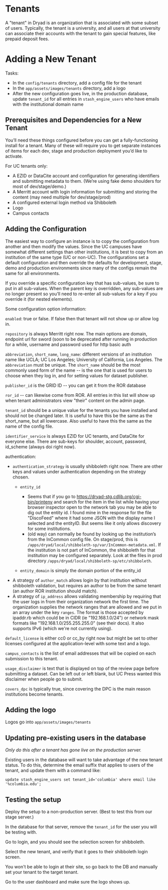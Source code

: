 Tenants
========

A "tenant" in Dryad is an organization that is associated with some
subset of users. Typically, the tenant is a university, and all users
at that university can associate their accounts with the tenant to
gain special features, like prepaid deposit fees.

Adding a New Tenant
====================

Tasks:
- In the `config/tenants` directory, add a config file for the tenant
- In the `app/assets/images/tenants` directory, add a logo
- After the new configuration goes live, in the production database,
  update `tenant_id` for all entries in `stash_engine_users` who have emails with the
  institutional domain name 

Prerequisites and Dependencies for a New Tenant
------------------------------------------------

You’ll need these things configured before you can get a
fully-functioning install for a tenant.  Many of these will require
you to get separate instances of items for each dev, stage and
production deployment you’d like to activate.

For UC tenants only:
- A EZID or DataCite account and configuration for generating
  identifiers and submitting metadata to them. (We’re using fake demo
  shoulders for most of dev/stage/demo.)
- A Merritt account with login information for submitting and storing
  the content (may need multiple for dev/stage/prod)
- A configured external login method via Shibboleth
- Logo
- Campus contacts

Adding the Configuration
-------------------------

The easiest way to configure an instance is to copy the configuration
from another and then modify the values. Since the UC campuses have
somewhat different settings than other institutions, it is best to
copy from an institution of the same type (UC or non-UC).  The
configurations set a default configuration and then override the
defaults for development, stage, demo and production environments
since many of the configs remain the same for all environments.

If you override a specific configuration key that has sub-values, be
sure to put in all sub-values.  When the parent key is overridden, any
sub-values are no longer present so you’ll need to re-enter all
sub-values for a key if you override it (for nested elements).

Some configuration option information:

`enabled`: true or false.  If false then that tenant will not show up or
allow log in.

`repository` is always Merritt right now.  The main options are domain,
endpoint url for sword (soon to be deprecated after running in production for a while, username and password used for http basic auth

`abbreviation`, `short_name`, `long_name`: different versions of an
institution name like UCLA; UC Los Angeles; University of California,
Los Angeles.  The `abbreviation` must be unique. The `short_name` should
be the most commonly used form of the name --  is the one that is used
for users to choose when they log in, and for setting values for
dataset publisher.

`publisher_id` is the GRID ID -- you can get it from the ROR database

`ror_id` -- can likewise come from ROR. All entries in this list will
show up when tenant administrators view "their" content on the admin page.

`tenant_id` should be a unique value for the tenants you have installed
and should not be changed later. It is useful to have this be the same
as the short_name, but all lowercase. Also useful to have this the
same as the name of the config file.

`identifier_service` is always EZID for UC tenants, and DataCite for
everyone else.  There are sub-keys for shoulder, account, password,
id_scheme (always doi right now).

authentication:
- `authentication_strategy` is usually shibboleth right now.  There are
  other keys and values under authentication depending on the strategy
  chosen.
  - `entity_id`
    - Seems that if you go to https://dryad-stg.cdlib.org/cgi-bin/printenv and
      search for the item in the list while having your browser inspector open
      to the network tab you may be able to dig out the entity id.  I found mine
      in the response for the file "DiscoFeed" where it had some JSON with the
      display name I selected and the entityID.  But seems like it only allows
      discovery for some institutions.
    - (old way) can normally be found by looking up the institution’s from
       the InCommon config file. On stage/prod, this is
       `/apps/dryad/local/shibboleth-sp/var/InCommon-metadata.xml`. If the
    institution is not part of InCommon, the shibboleth for that
    institution may be configured separately. Look at the files in prod
    directory `/apps/dryad/local/shibboleth-sp/etc/shibboleth`.
    
  - `entity_domain` is simply the domain portion of the entity_id
- A strategy of `author_match` allows login by that institution without
  shibboleth validation, but requires an author to be from the same tenant
  (an author ROR institution should match).
- A strategy of `ip_address` allows validating membership by requiring that
  the user logs in from their organization network the first time.  The organization
  supplies the network ranges that are allowed and we put in an array under the
  key `ranges`.  The format is those accepted by ipaddr.rb which could be in
  CIDR (ie "192.168.1.0/24") or network mask formats like "192.168.1.0/255.255.255.0"
  (see their docs).  It also supports IPv6 (which we're not currently using).

`default_license` is either cc0 or cc_by right now but might be set to
other licenses configured at the application-level with some text and
a logo.

`campus_contacts` is the list of email addresses that will be copied on
each submission to this tenant.

`usage_disclaimer` is text that is displayed on top of the review page
before submitting a dataset. Can be left out or left blank, but UC
Press wanted this disclaimer when people go to submit.

`covers_dpc` is typically true, since covering the DPC is the main
reason institutions become tenants.


Adding the logo
---------------

Logos go into `app/assets/images/tenants`


Updating pre-existing users in the database
-------------------------------------------

*Only do this after a tenant has gone live on the production server.*

Existing users in the database will want to take advantage of the new
tenant status. To do this, determine the email suffix that applies to
users of the tenant, and update them with a command like:

`update stash_engine_users set tenant_id='columbia' where email like '%columbia.edu';`

Testing the setup
-------------------

Deploy the setup to a non-production server. (Best to test this from
our stage server.)

In the database for that server, remove the `tenant_id` for the user you
will be testing with.

Go to login, and you should see the selection screen for shibboleth.

Select the new tenant, and verify that it goes to their shibboleth
login screen.

You won't be able to login at their site, so go back to the DB and
manually set your tenant to the target tenant.

Go to the user dashboard and make sure the logo shows up.

